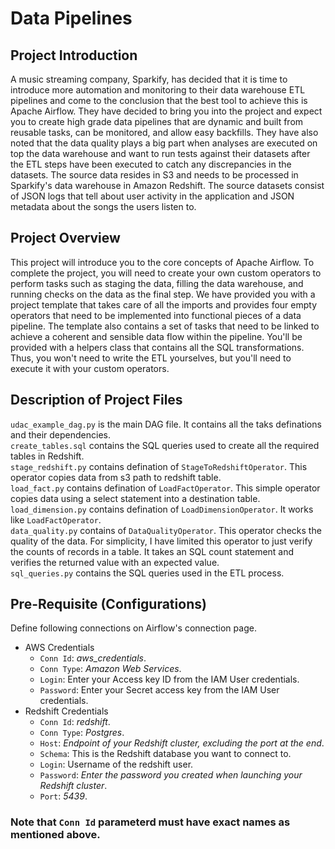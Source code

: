# Data Pipelines

## Project Introduction
A music streaming company, Sparkify, has decided that it is time to introduce more automation and monitoring to their data warehouse ETL pipelines and come to the conclusion that the best tool to achieve this is Apache Airflow.
They have decided to bring you into the project and expect you to create high grade data pipelines that are dynamic and built from reusable tasks, can be monitored, and allow easy backfills. They have also noted that the data quality plays a big part when analyses are executed on top the data warehouse and want to run tests against their datasets after the ETL steps have been executed to catch any discrepancies in the datasets.
The source data resides in S3 and needs to be processed in Sparkify's data warehouse in Amazon Redshift. The source datasets consist of JSON logs that tell about user activity in the application and JSON metadata about the songs the users listen to.

## Project Overview
This project will introduce you to the core concepts of Apache Airflow. To complete the project, you will need to create your own custom operators to perform tasks such as staging the data, filling the data warehouse, and running checks on the data as the final step.
We have provided you with a project template that takes care of all the imports and provides four empty operators that need to be implemented into functional pieces of a data pipeline. The template also contains a set of tasks that need to be linked to achieve a coherent and sensible data flow within the pipeline.
You'll be provided with a helpers class that contains all the SQL transformations. Thus, you won't need to write the ETL yourselves, but you'll need to execute it with your custom operators.

## Description of Project Files
`udac_example_dag.py` is the main DAG file. It contains all the taks definations and their dependencies.<br />
`create_tables.sql` contains the SQL queries used to create all the required tables in Redshift.<br />
`stage_redshift.py` contains defination of `StageToRedshiftOperator`. This operator copies data from s3 path to redshift table.<br />
`load_fact.py` contains defination of `LoadFactOperator`. This simple operator copies data using a select statement into a destination table.<br />
`load_dimension.py` contains defination of `LoadDimensionOperator`. It works like `LoadFactOperator`.<br />
`data_quality.py` contains  of `DataQualityOperator`. This operator checks the quality of the data. For simplicity, I have limited this operator to just verify the counts of records in a table. It takes an SQL count statement and verifies the returned value with an expected value.<br />
`sql_queries.py` contains the SQL queries used in the ETL process.<br />

## Pre-Requisite (Configurations)
Define following connections on Airflow's connection page.
- AWS Credentials
    - `Conn Id`: *aws_credentials*.
    - `Conn Type`: *Amazon Web Services*.
    - `Login`: Enter your Access key ID from the IAM User credentials.
    - `Password`: Enter your Secret access key from the IAM User credentials.
- Redshift Credentials
    - `Conn Id`: *redshift*.
    - `Conn Type`: *Postgres*.
    - `Host`: *Endpoint of your Redshift cluster, excluding the port at the end*.
    - `Schema`: This is the Redshift database you want to connect to.
    - `Login`: Username of the redshift user.
    - `Password`: *Enter the password you created when launching your Redshift cluster*.
    - `Port`: *5439*.

### Note that `Conn Id` parameterd must have exact names as mentioned above.
